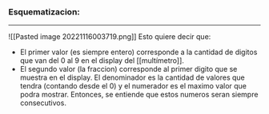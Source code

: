 ### **Esquematizacion:**
---
![[Pasted image 20221116003719.png]]
Esto quiere decir que:
- El primer valor (es siempre entero) corresponde a la cantidad de digitos que van del 0 al 9 en el display del [[multímetro]].
- El segundo valor (la fraccion) corresponde al primer digito que se muestra en el display. El denominador es la cantidad de valores que tendra (contando desde el 0) y el numerador es el maximo valor que podra mostrar. Entonces, se entiende que estos numeros seran siempre consecutivos.